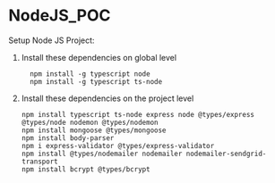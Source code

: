 # NodeJS_POC
Setup Node JS Project:
1. Install these dependencies on global level

   
         npm install -g typescript node
         npm install -g typescript ts-node

3. Install these dependencies on the project level

   
       npm install typescript ts-node express node @types/express @types/node nodemon @types/nodemon    
       npm install mongoose @types/mongoose
       npm install body-parser
       npm i express-validator @types/express-validator
       npm install @types/nodemailer nodemailer nodemailer-sendgrid-transport
       npm install bcrypt @types/bcrypt
      
